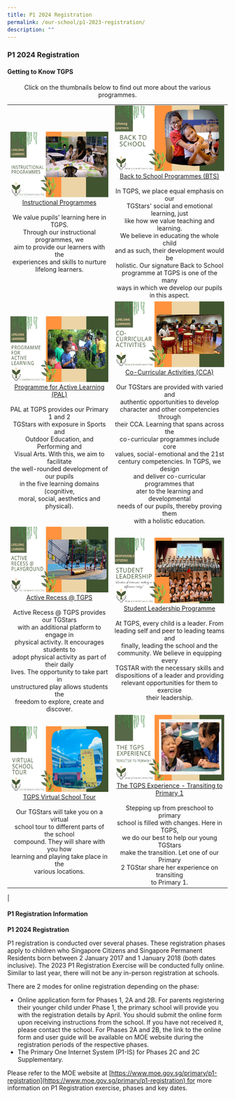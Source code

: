 ```yaml
---
title: P1 2024 Registration
permalink: /our-school/p1-2023-registration/
description: ""
---
```


### **P1 2024 Registration**

#### **Getting to Know TGPS**

<center>Click on the thumbnails below to find out more about the various programmes.</center>

|  |  |
|:---:|:---:|
| <a href="https://teckgheepri.moe.edu.sg/qql/slot/u513/P1/Instructional%20Programmes.mp4"><img style="width:250px;height:150px;" src="/images/gettingtoknowtgps1.jpg">Instructional Programmes</a><br><br>We value pupils' learning here in TGPS.<br> Through our instructional programmes, we<br> aim to provide our learners with the<br> experiences and skills to nurture lifelong learners. | <a href="webhere"><img style="width:250px;height:150px;" src="/images/gettingtoknowtgps2.jpg">Back to School Programmes (BTS)</a><br><br>In TGPS, we place equal emphasis on our <br>TGStars' social and emotional learning, just<br> like how we value teaching and learning.<br> We believe in educating the whole child<br> and as such, their development would be<br> holistic. Our signature Back to School <br>programme at TGPS is one of the many<br> ways in which we develop our pupils in this aspect. |
| <a href="https://teckgheepri.moe.edu.sg/qql/slot/u513/P1/Programme%20for%20Active%20Learning_PAL.mp4"><img style="width:250px;height:150px;" src="/images/gettingtoknowtgps3.jpg">Programme for Active Learning (PAL)</a><br><br>PAL at TGPS provides our Primary 1 and 2<br>TGStars with exposure in Sports and<br>Outdoor Education, and Performing and<br>Visual Arts. With this, we aim to facilitate<br>the well-rounded development of our pupils<br>in the five learning domains (cognitive,<br>moral, social, aesthetics and physical). | <a href="https://teckgheepri.moe.edu.sg/qql/slot/u513/P1/LIfelong%20Learners%20-%20CCAs%20.mp4"><img style="width:250px;height:150px;" src="/images/gettingtoknowtgps4.jpg">Co-Curricular Activities (CCA)</a><br><br>Our TGStars are provided with varied and<br>authentic opportunities to develop<br>character and other competencies through<br>their CCA. Learning that spans across the<br>co-curricular programmes include core<br>values, social-emotional and the 21st<br>century competencies. In TGPS, we design<br>and deliver co-curricular programmes that<br>ater to the learning and developmental<br>needs of our pupils, thereby proving them<br>with a holistic education. |
| <a href="https://teckgheepri.moe.edu.sg/qql/slot/u513/P1/Lifelong%20Learner%20-%20Active%20Recess%20%20Playground.mp4"><img style="width:250px;height:150px;" src="/images/gettingtoknowtgps5.jpg">Active Recess @ TGPS</a><br><br>Active Recess @ TGPS provides our TGStars<br>with an additional platform to engage in<br>physical activity. It encourages students to<br>adopt physical activity as part of their daily<br>lives. The opportunity to take part in<br>unstructured play allows students the<br>freedom to explore, create and discover. | <a href="https://teckgheepri.moe.edu.sg/qql/slot/u513/P1/Student%20Leadership%20for%20P1%202022%20publicity.mp4"><img style="width:250px;height:150px;" src="/images/gettingtoknowtgps6.jpg">Student Leadership Programme</a><br><br>At TGPS, every child is a leader. From<br>leading self and peer to leading teams and<br>finally, leading the school and the<br>community. We believe in equipping every<br>TGSTAR with the necessary skills and<br>dispositions of a leader and providing<br>relevant opportunities for them to exercise<br>their leadership. |
| <a href="https://drive.google.com/file/d/1sBJITk0kM1AzHhaRGHfb6No9aJyn42x0/view"><img style="width:250px;height:150px;" src="/images/gettingtoknowtgps7.jpg">TGPS Virtual School Tour</a><br><br>Our TGStars will take you on a virtual<br>school tour to different parts of the school<br>compound. They will share with you how<br>learning and playing take place in the<br>various locations. | <a href="https://teckgheepri.moe.edu.sg/qql/slot/u513/P1/Transition%20to%20Primary%201.mp4"><img style="width:250px;height:150px;" src="/images/gettingtoknowtgps8.jpg">The TGPS Experience - Transiting to Primary 1</a><br><br>Stepping up from preschool to primary<br>school is filled with changes. Here in TGPS,<br>we do our best to help our young TGStars<br>make the transition. Let one of our Primary<br>2 TGStar share her experience on transiting<br>to Primary 1. |
|

#### P1 Registration Information


**P1 2024 Registration**

P1 registration is conducted over several phases. These registration phases apply to children who Singapore Citizens and Singapore Permanent Residents born between 2 January 2017 and 1 January 2018 (both dates inclusive). The 2023 P1 Registration Exercise will be conducted fully online. Similar to last year, there will not be any in-person registration at schools.

There are 2 modes for online registration depending on the phase:

*   Online application form for Phases 1, 2A and 2B. For parents registering their younger child under Phase 1, the primary school will provide you with the registration details by April. You should submit the online form upon receiving instructions from the school. If you have not received it, please contact the school. For Phases 2A and 2B, the link to the online form and user guide will be available on MOE website during the registration periods of the respective phases.
*   The Primary One Internet System (P1-IS) for Phases 2C and 2C Supplementary.

Please refer to the MOE website at [https://www.moe.gov.sg/primary/p1-registration](https://www.moe.gov.sg/primary/p1-registration) for more information on P1 Registration exercise, phases and key dates.